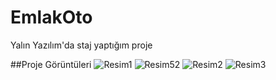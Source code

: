 # EmlakOto
Yalın Yazılım'da staj yaptığım  proje

##Proje Görüntüleri
![Resim1](https://user-images.githubusercontent.com/37286220/80583861-7df14200-8a19-11ea-8b99-63e0a965ab40.png)
![Resim52](https://user-images.githubusercontent.com/37286220/80584197-ffe16b00-8a19-11ea-9bc3-8ab23bbd1176.png)
![Resim2](https://user-images.githubusercontent.com/37286220/80584084-d9233480-8a19-11ea-98be-83fc3f3e3f6a.png)
![Resim3](https://user-images.githubusercontent.com/37286220/80584187-fb1cb700-8a19-11ea-890b-84dc880f8f42.png)
